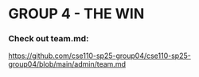 # GROUP 4 - THE WIN

### Check out team.md:

https://github.com/cse110-sp25-group04/cse110-sp25-group04/blob/main/admin/team.md
